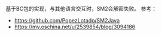 基于BC包的实现，与其他语言交互时，SM2会解密失败。
参考：
- https://github.com/PopezLotado/SM2Java
- https://my.oschina.net/u/2539854/blog/3094186
      